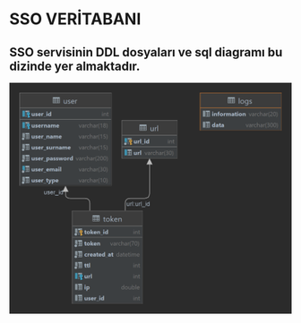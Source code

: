 # SSO VERİTABANI 
## SSO servisinin DDL dosyaları ve sql diagramı bu dizinde yer almaktadır.

![SQL DİAGRAM](./sql_diagram.png)
